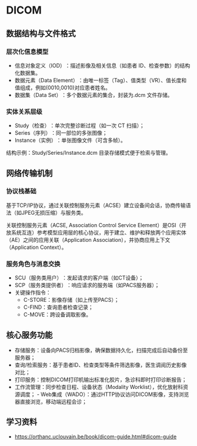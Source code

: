 # DICOM

## 数据结构与文件格式

### 层次化信息模型
- 信息对象定义（IOD）​​：描述影像及相关信息（如患者 ID、检查参数）的结构化数据集。
- 数据元素（Data Element）​​：由唯一标签（Tag）、值类型（VR）、值长度和值组成，例如(0010,0010)对应患者姓名。
- 数据集（Data Set）​​：多个数据元素的集合，封装为.dcm 文件存储。

### 实体关系层级
- Study（检查）​​：单次完整诊断过程（如一次 CT 扫描）；
- Series（序列）​​：同一部位的多张图像；
- Instance（实例）​​：单张图像文件（可含多帧）。

结构示例：Study/Series/Instance.dcm 目录存储模式便于检索与管理。

## 网络传输机制

### ​协议栈基础​​
基于TCP/IP协议，通过​​关联控制服务元素（ACSE）​​建立设备间会话，协商传输语法（如JPEG无损压缩）与服务类。

关联控制服务元素（ACSE, Association Control Service Element）是​​OSI（开放系统互连）参考模型应用层的核心协议​​，用于建立、维护和释放两个应用实体（AE）之间的应用关联（Application Association），并协商应用上下文（Application Context）。

### 服务角色与消息交换​​
- ​​SCU（服务类用户）​​：发起请求的客户端（如CT设备）；
- SCP（服务类提供者）​​：响应请求的服务端（如PACS服务器）；
- 关键操作指令​​：
  - C-STORE：影像存储（如上传至PACS）；
  - C-FIND：查询患者检查记录；
  - C-MOVE：跨设备调取影像。

## 核心服务功能​
- ​存储服务：设备向PACS归档影像，确保数据持久化，扫描完成后自动备份至服务器；
- ​查询/检索服务：基于患者ID、检查类型等条件筛选影像，医生调阅历史影像对比；
- ​打印服务：控制DICOM打印机输出标准化胶片，急诊科即时打印诊断报告；
- ​工作流管理：同步检查日程、设备状态（Modality Worklist），优化放射科资源调度；
​- Web集成（WADO）：通过HTTP协议访问DICOM影像，支持浏览器直接浏览，移动端远程会诊；

## 学习资料
- https://orthanc.uclouvain.be/book/dicom-guide.html#dicom-guide